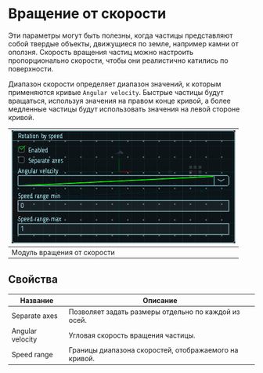 # Вращение от скорости

Эти параметры могут быть полезны, когда частицы представляют собой твердые объекты, движущиеся по земле, например камни от оползня. Скорость вращения частиц можно настроить пропорционально скорости, чтобы они реалистично катились по поверхности.

Диапазон скорости определяет диапазон значений, к которым применяются кривые `Angular velocity`. Быстрые частицы будут вращаться, используя значения на правом конце кривой, а более медленные частицы будут использовать значения на левой стороне кривой.

| ![Модуль вращения от скорости](img/rbs.png) |
|-|
| Модуль вращения от скорости |

## Свойства

| Название             | Описание
|----------------------|---------
| Separate axes        | Позволяет задать размеры отдельно по каждой из осей.
| Angular velocity     | Угловая скорость вращения частицы.
| Speed range          | Границы диапазона скоростей, отображаемого на кривой.
